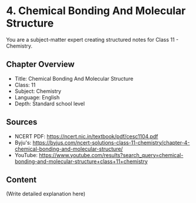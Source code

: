 # 4. Chemical Bonding And Molecular Structure

You are a subject-matter expert creating structured notes for Class 11 - Chemistry.

## Chapter Overview
- Title: Chemical Bonding And Molecular Structure
- Class: 11
- Subject: Chemistry
- Language: English
- Depth: Standard school level

## Sources
- NCERT PDF: https://ncert.nic.in/textbook/pdf/cesc1104.pdf
- Byju's: https://byjus.com/ncert-solutions-class-11-chemistry/chapter-4-chemical-bonding-and-molecular-structure/
- YouTube: https://www.youtube.com/results?search_query=chemical-bonding-and-molecular-structure+class+11+chemistry

## Content
(Write detailed explanation here)
